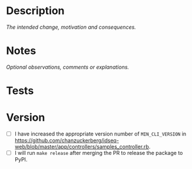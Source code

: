 # Description
*The intended change, motivation and consequences.*

# Notes
*Optional observations, comments or explanations.*

# Tests

# Version
- [ ] I have increased the appropriate version number of `MIN_CLI_VERSION` in https://github.com/chanzuckerberg/idseq-web/blob/master/app/controllers/samples_controller.rb.
- [ ] I will run `make release` after merging the PR to release the package to PyPI.
